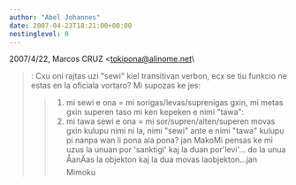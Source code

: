 ```yaml
---
author: "Abel Johannes"
date: 2007-04-23T18:21:00+00:00
nestinglevel: 0
---
```

2007/4/22, Marcos CRUZ <[tokipona@alinome.net](mailto://tokipona@alinome.net)\
>:
> Cxu oni rajtas uzi "sewi" kiel transitivan verbon, ecx se tiu funkcio
> ne estas en la oficiala vortaro? Mi supozas ke jes:
>> 1) mi sewi e ona = mi sorigas/levas/suprenigas gxin, mi metas gxin
> superen
>> taso mi ken kepeken e nimi "tawa":
>> 2) mi tawa sewi e ona = mi sor/supren/alten/superen movas gxin
>> kulupu nimi ni la, nimi "sewi" ante e nimi "tawa"
>> kulupu pi nanpa wan li pona ala pona?
>> jan MakoMi pensas ke mi uzus la unuan por 'sanktigi' kaj la duan por'levi'... do la unua ÅanÄas la objekton kaj la dua movas laobjekton...jan Mimoku